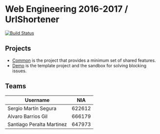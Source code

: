 # Web Engineering 2016-2017 / UrlShortener

[![Build Status](https://travis-ci.org/SureSRM/UrlShortener.svg?branch=master)](https://travis-ci.org/SureSRM/UrlShortener)

## Projects

* [Common](common) is the project that provides a minimum set of shared features.
* [Demo](demo) is the template project and the sandbox for solving blocking issues.

## Teams

Username | NIA
---------|----------
Sergio Martín Segura | 622612
Alvaro Barrios Gil | 666179
Santiago Peralta Martinez | 647973
